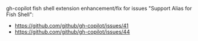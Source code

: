 gh-copilot fish shell extension
enhancement/fix for issues "Support Alias for Fish Shell":
- https://github.com/github/gh-copilot/issues/41
- https://github.com/github/gh-copilot/issues/44 
